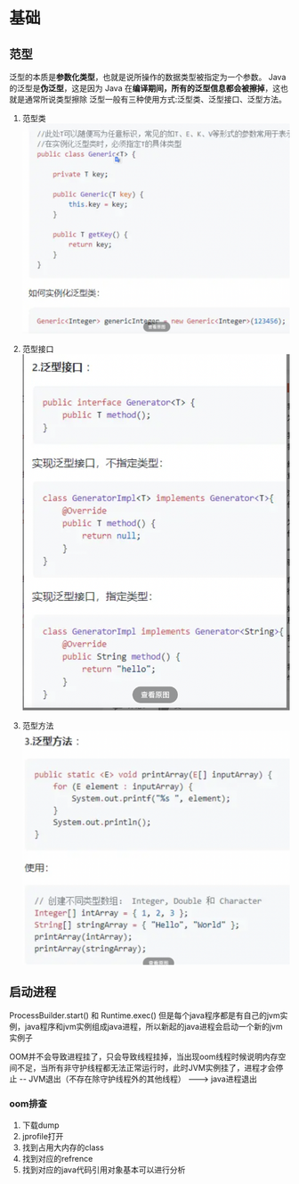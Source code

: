 # 基础
## 范型
泛型的本质是**参数化类型**，也就是说所操作的数据类型被指定为一个参数。
Java 的泛型是**伪泛型**，这是因为 Java 在**编译期间，所有的泛型信息都会被擦掉**，这也就是通常所说类型擦除
泛型一般有三种使用方式:泛型类、泛型接口、泛型方法。
1. 范型类
![](/技术学习流程/pic/2023-07-20-10-22-51.png)

2. 范型接口
   ![](/技术学习流程/pic/2023-07-20-10-23-59.png)

3. 范型方法
   ![](/技术学习流程/pic/2023-07-20-10-24-59.png)

## 启动进程
ProcessBuilder.start() 和 Runtime.exec() 
但是每个java程序都是有自己的jvm实例，java程序和jvm实例组成java进程，所以新起的java进程会启动一个新的jvm实例子

OOM并不会导致进程挂了，只会导致线程挂掉，当出现oom线程时候说明内存空间不足，当所有非守护线程都无法正常运行时，此时JVM实例挂了，进程才会停止 -- JVM退出（不存在除守护线程外的其他线程） --->  java进程退出

### oom排查
1. 下载dump
2. jprofile打开
3. 找到占用大内存的class
4. 找到对应的refrence
5. 找到对应的java代码引用对象基本可以进行分析

